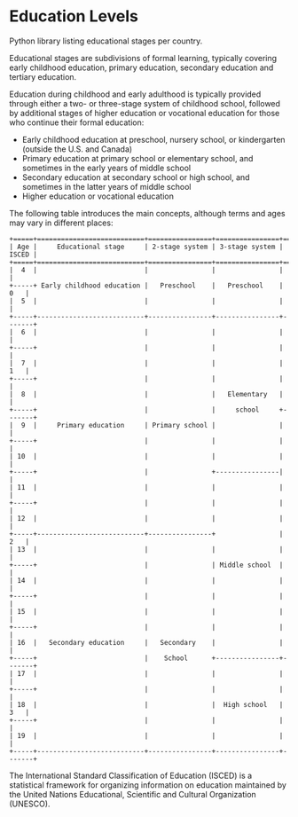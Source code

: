 # Education Levels

Python library listing educational stages per country.

Educational stages are subdivisions of formal learning, typically covering early childhood education, primary education, secondary education and tertiary education.

Education during childhood and early adulthood is typically provided through either a two- or three-stage system of childhood school, followed by additional stages of higher education or vocational education for those who continue their formal education:

- Early childhood education at preschool, nursery school, or kindergarten (outside the U.S. and Canada)
- Primary education at primary school or elementary school, and sometimes in the early years of middle school
- Secondary education at secondary school or high school, and sometimes in the latter years of middle school
- Higher education or vocational education

The following table introduces the main concepts, although terms and ages may vary in different places:

    +=====+===========================+================+================+=======+
    | Age |     Educational stage     | 2-stage system | 3-stage system | ISCED |
    +=====+===========================+================+================+=======+
    |  4  |                           | 	           |                |       |
    +-----+ Early childhood education |   Preschool    |   Preschool    |   0   |
    |  5  |                           |                |                |       |
    +-----+---------------------------+----------------+----------------+-------+
    |  6  |		                      |                |                |       |
    +-----+                           |                |                |       |
    |  7  |                           |                |                |   1   |
    +-----+                           |                |                |       |
    |  8  |                           |                |   Elementary   |       |
    +-----+                           |                |     school     +-------+
    |  9  |     Primary education     | Primary school |                |       |
    +-----+                           |                |                |       |
    | 10  |                           |                |                |       |
    +-----+                           |                +----------------|       |
    | 11  |                           |                |                |       |
    +-----+                           |                |                |       |
    | 12  |                           |                |                |       |
    +-----+---------------------------+----------------+                |   2   |
    | 13  |                           |                |                |       |
    +-----+                           |                | Middle school  |       |
    | 14  |                           |                |                |       |
    +-----+                           |                |                |       |
    | 15  |                           |                |                |       |
    +-----+                           |                |                |       |
    | 16  |   Secondary education     |   Secondary    |                |       |
    +-----+                           |    School      +----------------+-------+
    | 17  |                           |                |                |       |
    +-----+                           |                |                |       |
    | 18  |                           |                |  High school   |   3   |
    +-----+                           |                |                |       |
    | 19  |                           |                |                |       |
    +-----+---------------------------+----------------+----------------+-------+

The International Standard Classification of Education (ISCED) is a statistical framework for organizing information on education maintained by the United Nations Educational, Scientific and Cultural Organization (UNESCO).

